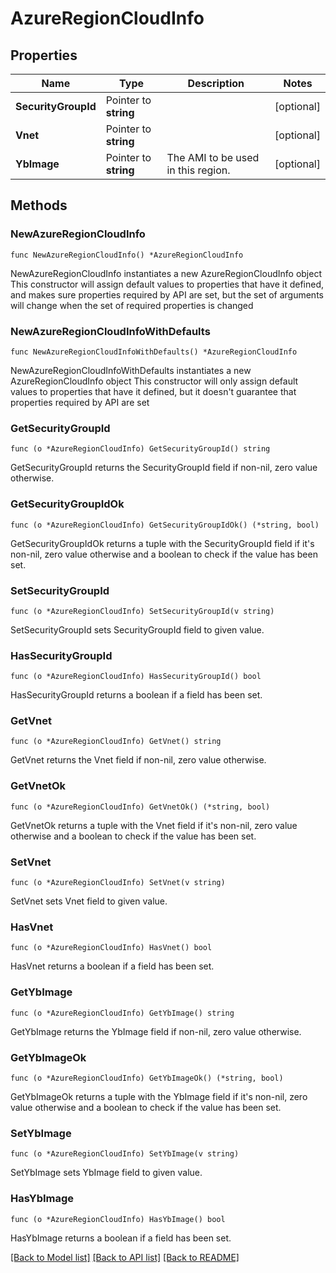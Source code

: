 # AzureRegionCloudInfo

## Properties

Name | Type | Description | Notes
------------ | ------------- | ------------- | -------------
**SecurityGroupId** | Pointer to **string** |  | [optional] 
**Vnet** | Pointer to **string** |  | [optional] 
**YbImage** | Pointer to **string** | The AMI to be used in this region. | [optional] 

## Methods

### NewAzureRegionCloudInfo

`func NewAzureRegionCloudInfo() *AzureRegionCloudInfo`

NewAzureRegionCloudInfo instantiates a new AzureRegionCloudInfo object
This constructor will assign default values to properties that have it defined,
and makes sure properties required by API are set, but the set of arguments
will change when the set of required properties is changed

### NewAzureRegionCloudInfoWithDefaults

`func NewAzureRegionCloudInfoWithDefaults() *AzureRegionCloudInfo`

NewAzureRegionCloudInfoWithDefaults instantiates a new AzureRegionCloudInfo object
This constructor will only assign default values to properties that have it defined,
but it doesn't guarantee that properties required by API are set

### GetSecurityGroupId

`func (o *AzureRegionCloudInfo) GetSecurityGroupId() string`

GetSecurityGroupId returns the SecurityGroupId field if non-nil, zero value otherwise.

### GetSecurityGroupIdOk

`func (o *AzureRegionCloudInfo) GetSecurityGroupIdOk() (*string, bool)`

GetSecurityGroupIdOk returns a tuple with the SecurityGroupId field if it's non-nil, zero value otherwise
and a boolean to check if the value has been set.

### SetSecurityGroupId

`func (o *AzureRegionCloudInfo) SetSecurityGroupId(v string)`

SetSecurityGroupId sets SecurityGroupId field to given value.

### HasSecurityGroupId

`func (o *AzureRegionCloudInfo) HasSecurityGroupId() bool`

HasSecurityGroupId returns a boolean if a field has been set.

### GetVnet

`func (o *AzureRegionCloudInfo) GetVnet() string`

GetVnet returns the Vnet field if non-nil, zero value otherwise.

### GetVnetOk

`func (o *AzureRegionCloudInfo) GetVnetOk() (*string, bool)`

GetVnetOk returns a tuple with the Vnet field if it's non-nil, zero value otherwise
and a boolean to check if the value has been set.

### SetVnet

`func (o *AzureRegionCloudInfo) SetVnet(v string)`

SetVnet sets Vnet field to given value.

### HasVnet

`func (o *AzureRegionCloudInfo) HasVnet() bool`

HasVnet returns a boolean if a field has been set.

### GetYbImage

`func (o *AzureRegionCloudInfo) GetYbImage() string`

GetYbImage returns the YbImage field if non-nil, zero value otherwise.

### GetYbImageOk

`func (o *AzureRegionCloudInfo) GetYbImageOk() (*string, bool)`

GetYbImageOk returns a tuple with the YbImage field if it's non-nil, zero value otherwise
and a boolean to check if the value has been set.

### SetYbImage

`func (o *AzureRegionCloudInfo) SetYbImage(v string)`

SetYbImage sets YbImage field to given value.

### HasYbImage

`func (o *AzureRegionCloudInfo) HasYbImage() bool`

HasYbImage returns a boolean if a field has been set.


[[Back to Model list]](../README.md#documentation-for-models) [[Back to API list]](../README.md#documentation-for-api-endpoints) [[Back to README]](../README.md)


